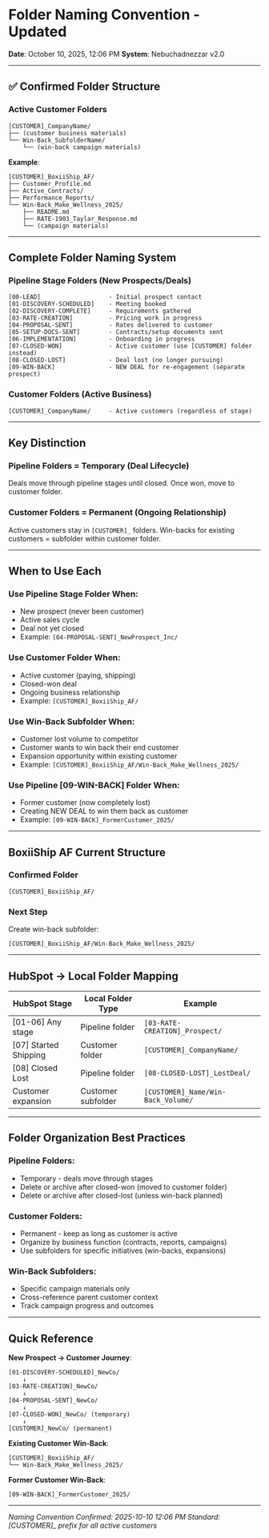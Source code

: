 # Folder Naming Convention - Updated
**Date**: October 10, 2025, 12:06 PM
**System**: Nebuchadnezzar v2.0

---

## ✅ Confirmed Folder Structure

### Active Customer Folders
```
[CUSTOMER]_CompanyName/
├── (customer business materials)
└── Win-Back_SubfolderName/
    └── (win-back campaign materials)
```

**Example**:
```
[CUSTOMER]_BoxiiShip_AF/
├── Customer_Profile.md
├── Active_Contracts/
├── Performance_Reports/
└── Win-Back_Make_Wellness_2025/
    ├── README.md
    ├── RATE-1903_Taylar_Response.md
    └── (campaign materials)
```

---

## Complete Folder Naming System

### Pipeline Stage Folders (New Prospects/Deals)
```
[00-LEAD]                   - Initial prospect contact
[01-DISCOVERY-SCHEDULED]    - Meeting booked
[02-DISCOVERY-COMPLETE]     - Requirements gathered
[03-RATE-CREATION]          - Pricing work in progress
[04-PROPOSAL-SENT]          - Rates delivered to customer
[05-SETUP-DOCS-SENT]        - Contracts/setup documents sent
[06-IMPLEMENTATION]         - Onboarding in progress
[07-CLOSED-WON]             - Active customer (use [CUSTOMER] folder instead)
[08-CLOSED-LOST]            - Deal lost (no longer pursuing)
[09-WIN-BACK]               - NEW DEAL for re-engagement (separate prospect)
```

### Customer Folders (Active Business)
```
[CUSTOMER]_CompanyName/     - Active customers (regardless of stage)
```

---

## Key Distinction

### Pipeline Folders = Temporary (Deal Lifecycle)
Deals move through pipeline stages until closed.
Once won, move to customer folder.

### Customer Folders = Permanent (Ongoing Relationship)
Active customers stay in `[CUSTOMER]_` folders.
Win-backs for existing customers = subfolder within customer folder.

---

## When to Use Each

### Use Pipeline Stage Folder When:
- New prospect (never been customer)
- Active sales cycle
- Deal not yet closed
- Example: `[04-PROPOSAL-SENT]_NewProspect_Inc/`

### Use Customer Folder When:
- Active customer (paying, shipping)
- Closed-won deal
- Ongoing business relationship
- Example: `[CUSTOMER]_BoxiiShip_AF/`

### Use Win-Back Subfolder When:
- Customer lost volume to competitor
- Customer wants to win back their end customer
- Expansion opportunity within existing customer
- Example: `[CUSTOMER]_BoxiiShip_AF/Win-Back_Make_Wellness_2025/`

### Use Pipeline [09-WIN-BACK] Folder When:
- Former customer (now completely lost)
- Creating NEW DEAL to win them back as customer
- Example: `[09-WIN-BACK]_FormerCustomer_2025/`

---

## BoxiiShip AF Current Structure

### Confirmed Folder
```
[CUSTOMER]_BoxiiShip_AF/
```

### Next Step
Create win-back subfolder:
```
[CUSTOMER]_BoxiiShip_AF/Win-Back_Make_Wellness_2025/
```

---

## HubSpot → Local Folder Mapping

| HubSpot Stage | Local Folder Type | Example |
|---------------|-------------------|---------|
| [01-06] Any stage | Pipeline folder | `[03-RATE-CREATION]_Prospect/` |
| [07] Started Shipping | Customer folder | `[CUSTOMER]_CompanyName/` |
| [08] Closed Lost | Pipeline folder | `[08-CLOSED-LOST]_LostDeal/` |
| Customer expansion | Customer subfolder | `[CUSTOMER]_Name/Win-Back_Volume/` |

---

## Folder Organization Best Practices

### Pipeline Folders:
- Temporary - deals move through stages
- Delete or archive after closed-won (moved to customer folder)
- Delete or archive after closed-lost (unless win-back planned)

### Customer Folders:
- Permanent - keep as long as customer is active
- Organize by business function (contracts, reports, campaigns)
- Use subfolders for specific initiatives (win-backs, expansions)

### Win-Back Subfolders:
- Specific campaign materials only
- Cross-reference parent customer context
- Track campaign progress and outcomes

---

## Quick Reference

**New Prospect → Customer Journey**:
```
[01-DISCOVERY-SCHEDULED]_NewCo/
    ↓
[03-RATE-CREATION]_NewCo/
    ↓
[04-PROPOSAL-SENT]_NewCo/
    ↓
[07-CLOSED-WON]_NewCo/ (temporary)
    ↓
[CUSTOMER]_NewCo/ (permanent)
```

**Existing Customer Win-Back**:
```
[CUSTOMER]_BoxiiShip_AF/
└── Win-Back_Make_Wellness_2025/
```

**Former Customer Win-Back**:
```
[09-WIN-BACK]_FormerCustomer_2025/
```

---

*Naming Convention Confirmed: 2025-10-10 12:06 PM*
*Standard: [CUSTOMER]_ prefix for all active customers*
